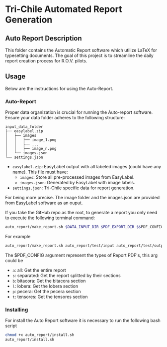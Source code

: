 # Tri-Chile Automated Report Generation

## Auto Report Description

This folder contains the Automatic Report software which utilize LaTeX for typesetting documents. The goal of this project is to streamline the daily report creation process for R.O.V. pilots.

## Usage

Below are the instructions for using the Auto-Report.

### Auto-Report

Proper data organization is crucial for running the Auto-report software. Ensure your data folder adheres to the following structure:

```plaintext
input_data_folder
├── easylabel.zip
│   ├── images
│   │   ├── image_1.png
│   │   ├── ...
│   │   ├── image_n.png
│   └── images.json
└── settings.json
```

- `easylabel.zip`: EasyLabel output with all labeled images (could have any name). This file must have:
    - `images`: Store all pre-processed images from EasyLabel.
    - `images.json`: Generated by EasyLabel with image labels.
- `settings.json`: Tri-Chile specific data for report generation.

For being more precise. The image folder and the images.json are provided from EasyLabel software as an ouput.

If you take the GitHub repo as the root, to generate a report you only need to execute the following terminal command:

```bash	
auto_report/make_report.sh $DATA_INPUT_DIR $PDF_EXPORT_DIR $$PDF_CONFIG 
```

For example

```bash	
auto_report/make_report.sh auto_report/test/input auto_report/test/output a
```

The $PDF_CONFIG argument represent the types of Report PDF's, this arg could be

- `a`: all: Get the entire report
- `s`: separated: Get the report splitted by their sections
- `b`: bitacora: Get the bitacora section
- `l`: lobera: Get the lobera section 
- `p`: pecera: Get the pecera section 
- `t`: tensores: Get the tensores section


### Installing

For install the Auto Report software it is necessary to run the following bash script

```bash	
chmod +x auto_report/install.sh
auto_report/install.sh
```